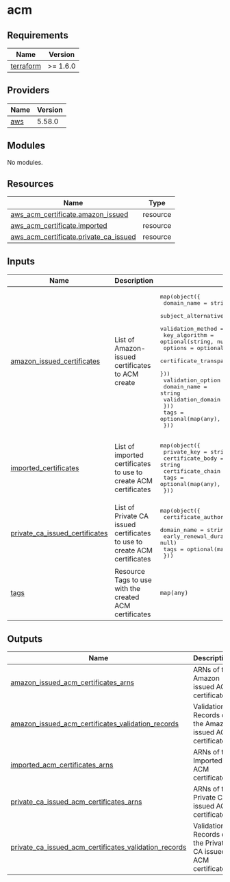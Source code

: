 <!-- BEGIN_TF_DOCS -->
# acm

## Requirements

| Name | Version |
|------|---------|
| <a name="requirement_terraform"></a> [terraform](#requirement\_terraform) | >= 1.6.0 |

## Providers

| Name | Version |
|------|---------|
| <a name="provider_aws"></a> [aws](#provider\_aws) | 5.58.0 |

## Modules

No modules.

## Resources

| Name | Type |
|------|------|
| [aws_acm_certificate.amazon_issued](https://registry.terraform.io/providers/hashicorp/aws/latest/docs/resources/acm_certificate) | resource |
| [aws_acm_certificate.imported](https://registry.terraform.io/providers/hashicorp/aws/latest/docs/resources/acm_certificate) | resource |
| [aws_acm_certificate.private_ca_issued](https://registry.terraform.io/providers/hashicorp/aws/latest/docs/resources/acm_certificate) | resource |

## Inputs

| Name | Description | Type | Default | Required |
|------|-------------|------|---------|:--------:|
| <a name="input_amazon_issued_certificates"></a> [amazon\_issued\_certificates](#input\_amazon\_issued\_certificates) | List of Amazon-issued certificates to ACM create | <pre>map(object({<br>    domain_name               = string<br>    subject_alternative_names = optional(list(string), [])<br>    validation_method         = optional(string, null)<br>    key_algorithm             = optional(string, null)<br>    options = optional(object({<br>      certificate_transparency_logging_preference = optional(string, null)<br>    }))<br>    validation_option = optional(object({<br>      domain_name       = string<br>      validation_domain = string<br>    }))<br>    tags = optional(map(any), {})<br>  }))</pre> | `{}` | no |
| <a name="input_imported_certificates"></a> [imported\_certificates](#input\_imported\_certificates) | List of imported certificates to use to create ACM certificates | <pre>map(object({<br>    private_key       = string<br>    certificate_body  = string<br>    certificate_chain = optional(string, null)<br>    tags              = optional(map(any), {})<br>  }))</pre> | `{}` | no |
| <a name="input_private_ca_issued_certificates"></a> [private\_ca\_issued\_certificates](#input\_private\_ca\_issued\_certificates) | List of Private CA issued certificates to use to create ACM certificates | <pre>map(object({<br>    certificate_authority_arn = string<br>    domain_name               = string<br>    early_renewal_duration    = optional(string, null)<br>    tags                      = optional(map(any), {})<br>  }))</pre> | `{}` | no |
| <a name="input_tags"></a> [tags](#input\_tags) | Resource Tags to use with the created ACM certificates | `map(any)` | `{}` | no |

## Outputs

| Name | Description |
|------|-------------|
| <a name="output_amazon_issued_acm_certificates_arns"></a> [amazon\_issued\_acm\_certificates\_arns](#output\_amazon\_issued\_acm\_certificates\_arns) | ARNs of the Amazon issued ACM certificates |
| <a name="output_amazon_issued_acm_certificates_validation_records"></a> [amazon\_issued\_acm\_certificates\_validation\_records](#output\_amazon\_issued\_acm\_certificates\_validation\_records) | Validation Records of the Amazon issued ACM certificates |
| <a name="output_imported_acm_certificates_arns"></a> [imported\_acm\_certificates\_arns](#output\_imported\_acm\_certificates\_arns) | ARNs of the Imported ACM certificates |
| <a name="output_private_ca_issued_acm_certificates_arns"></a> [private\_ca\_issued\_acm\_certificates\_arns](#output\_private\_ca\_issued\_acm\_certificates\_arns) | ARNs of the Private CA issued ACM certificates |
| <a name="output_private_ca_issued_acm_certificates_validation_records"></a> [private\_ca\_issued\_acm\_certificates\_validation\_records](#output\_private\_ca\_issued\_acm\_certificates\_validation\_records) | Validation Records of the Private CA issued ACM certificates |
<!-- END_TF_DOCS -->
